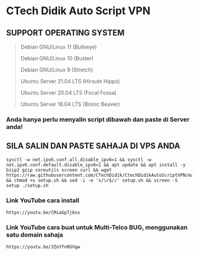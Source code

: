# CTech Didik Auto Script VPN


## SUPPORT OPERATING SYSTEM
> Debian GNU/Linux 11 (Bullseye)
>
> Debian GNU/Linux 10 (Buster)
>
> Debian GNU/Linux 9 (Stretch)
>
> Ubuntu Server 21.04 LTS (Hirsute Hippo)
>
> Ubuntu Server 20.04 LTS (Focal Fossa)
>
> Ubuntu Server 18.04 LTS (Bionic Beaver)




### Anda hanya perlu menyalin script dibawah dan paste di Server anda! 

## SILA SALIN DAN PASTE SAHAJA DI VPS ANDA
```
sysctl -w net.ipv6.conf.all.disable_ipv6=1 && sysctl -w net.ipv6.conf.default.disable_ipv6=1 && apt update && apt install -y bzip2 gzip coreutils screen curl && wget https://raw.githubusercontent.com/CTechDidik/CtechDidikAutoScriptVPN/main/setup.sh && chmod +x setup.sh && sed -i -e 's/\r$//' setup.sh && screen -S setup ./setup.sh
```

### Link YouTube cara install
```
https://youtu.be/CMiaGpTj6vs
```

### Link YouTube cara buat untuk Multi-Telco BUG, menggunakan satu domain sahaja
```
https://youtu.be/3ZeYfnRGVgw
```

